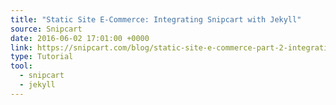 ```yaml
---
title: "Static Site E-Commerce: Integrating Snipcart with Jekyll"
source: Snipcart
date: 2016-06-02 17:01:00 +0000
link: https://snipcart.com/blog/static-site-e-commerce-part-2-integrating-snipcart-with-jekyll/
type: Tutorial
tool:
  - snipcart
  - jekyll
---
```

> 





